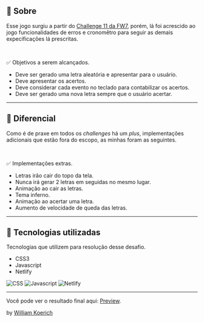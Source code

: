 ## 📕 Sobre

Esse jogo surgiu a partir do [Challenge 11 da FW7](https://github.com/fw7-solucoes/challenges/tree/master/challenge-11), porém, lá foi acrescido ao jogo funcionalidades de erros e cronomêtro para seguir as demais expecificações lá prescritas.

<br/>

✅ Objetivos a serem alcançados.

- Deve ser gerado uma letra aleatória e apresentar para o usuário.
- Deve apresentar os acertos.
- Deve considerar cada evento no teclado para contabilizar os acertos.
- Deve ser gerado uma nova letra sempre que o usuário acertar.

---

## 💪 Diferencial

Como é de praxe em todos os _challenges_ há um _plus_, implementações adicionais que estão fora do escopo, as minhas foram as seguintes.

<br/>

✅ Implementações extras.

- Letras irão cair do topo da tela.
- Nunca irá gerar 2 letras em seguidas no mesmo lugar.
- Animação ao cair as letras.
- Tema inferno.
- Animação ao acertar uma letra.
- Aumento de velocidade de queda das letras.

---

## 🚀 Tecnologias utilizadas

Tecnologias que utilizem para resolução desse desafio.

- CSS3
- Javascript
- Netlify

![CSS](https://img.shields.io/badge/css3%20-%231572B6.svg?&style=for-the-badge&logo=css3&logoColor=white)
![Javascript](https://img.shields.io/badge/javascript-%23F7DF1E.svg?&style=for-the-badge&logo=javascript&logoColor=black)
![Netlify](https://img.shields.io/badge/netlify%20-00C7B7.svg?&style=for-the-badge&logo=netlify&logoColor=white)

---

Você pode ver o resultado final aqui: [Preview](https://keyboard-hero.netlify.app/).

by [William Koerich](https://github.com/William-Koerich)
